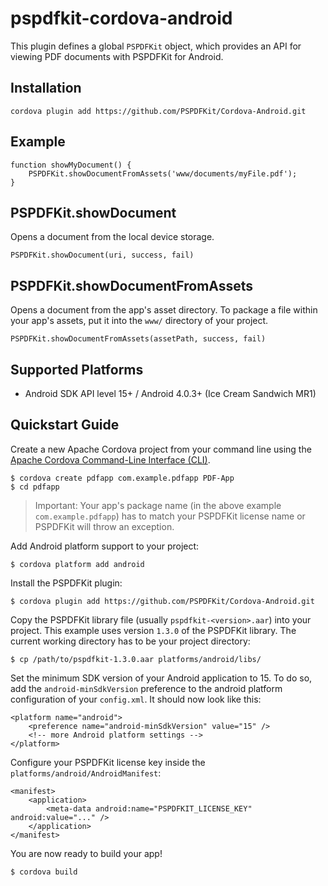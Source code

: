 <!--
 # README.md
 #
 #   PSPDFKit
 #
 #   Copyright (c) 2015 PSPDFKit GmbH. All rights reserved.
 #
 #   THIS SOURCE CODE AND ANY ACCOMPANYING DOCUMENTATION ARE PROTECTED BY INTERNATIONAL COPYRIGHT LAW
 #   AND MAY NOT BE RESOLD OR REDISTRIBUTED. USAGE IS BOUND TO THE PSPDFKIT LICENSE AGREEMENT.
 #   UNAUTHORIZED REPRODUCTION OR DISTRIBUTION IS SUBJECT TO CIVIL AND CRIMINAL PENALTIES.
 #   This notice may not be removed from this file.
 # -->
# pspdfkit-cordova-android

This plugin defines a global `PSPDFKit` object, which provides an API for viewing PDF documents with PSPDFKit for Android.

## Installation

	cordova plugin add https://github.com/PSPDFKit/Cordova-Android.git
## Example

	function showMyDocument() {
		PSPDFKit.showDocumentFromAssets('www/documents/myFile.pdf');
	}

## PSPDFKit.showDocument

Opens a document from the local device storage.

	PSPDFKit.showDocument(uri, success, fail)

## PSPDFKit.showDocumentFromAssets

Opens a document from the app's asset directory. To package a file within your app's assets, put it into the `www/` directory of your project.

	PSPDFKit.showDocumentFromAssets(assetPath, success, fail)

## Supported Platforms

* Android SDK API level 15+ / Android 4.0.3+ (Ice Cream Sandwich MR1)

## Quickstart Guide

Create a new Apache Cordova project from your command line using the [Apache Cordova Command-Line Interface (CLI)](https://cordova.apache.org/docs/en/5.1.1/index.html).

	$ cordova create pdfapp com.example.pdfapp PDF-App
	$ cd pdfapp

> Important: Your app's package name (in the above example `com.example.pdfapp`) has to match your PSPDFKit license name or PSPDFKit will throw an exception.

Add Android platform support to your project:

	$ cordova platform add android

Install the PSPDFKit plugin:

	$ cordova plugin add https://github.com/PSPDFKit/Cordova-Android.git

Copy the PSPDFKit library file (usually `pspdfkit-<version>.aar`) into your project. This example uses version `1.3.0` of the PSPDFKit library. The current working directory has to be your project directory:

	$ cp /path/to/pspdfkit-1.3.0.aar platforms/android/libs/

Set the minimum SDK version of your Android application to 15. To do so, add the `android-minSdkVersion` preference to the android platform configuration of your `config.xml`. It should now look like this:

	<platform name="android">
        <preference name="android-minSdkVersion" value="15" />
        <!-- more Android platform settings -->
    </platform>

Configure your PSPDFKit license key inside the `platforms/android/AndroidManifest`:

	<manifest>
		<application>
			<meta-data android:name="PSPDFKIT_LICENSE_KEY" android:value="..." />
		</application>
	</manifest>

You are now ready to build your app!

	$ cordova build
